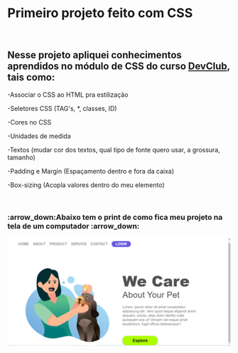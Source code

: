 <h1>Primeiro projeto feito com CSS</h1>
<br>
<h2>Nesse projeto apliquei conhecimentos aprendidos no módulo de CSS do curso <a href="https://rodolfomori.com.br/devclub">DevClub</a>, tais como:</h2> 
<p>-Associar o CSS ao HTML pra estilização<p/>
<p>-Seletores CSS (TAG's, *, classes, ID)<p/>
<p>-Cores no CSS<p/>
<p>-Unidades de medida<p/>
<p>-Textos (mudar cor dos textos, qual tipo de fonte quero usar, a grossura, tamanho)<p/>
<p>-Padding e Margin (Espaçamento dentro e fora da caixa)<p/>
<p>-Box-sizing (Acopla valores dentro do meu elemento)<p/>
<br>

<h3> :arrow_down:Abaixo tem o print de como fica meu projeto na tela de um computador :arrow_down:</h3>
<img  src="https://github.com/larissasn/Primeiro-projeto-CSS/blob/master/We%20Care%20About%20Your%20Pet/img/print%20da%20tela.png?raw=true"/>
